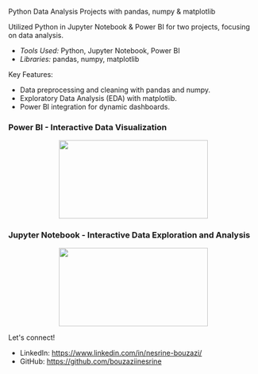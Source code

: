 Python Data Analysis Projects with pandas, numpy & matplotlib

Utilized Python in Jupyter Notebook & Power BI for two projects, focusing on data analysis.

- *Tools Used:* Python, Jupyter Notebook, Power BI
- *Libraries:* pandas, numpy, matplotlib

Key Features:
- Data preprocessing and cleaning with pandas and numpy.
- Exploratory Data Analysis (EDA) with matplotlib.
- Power BI integration for dynamic dashboards.

<h3>Power BI - Interactive Data Visualization</h3>
<p align="center">
    <img width="300" height="157.5" src="https://logos-marques.com/wp-content/uploads/2022/08/Microsoft-Power-BI-Logo-thumb-1280x720.png">
</p>
<h3>Jupyter Notebook - Interactive Data Exploration and Analysis</h3>
<p align="center">
    <img width="300" height="157.5" src="https://thequickblog.com/wp-content/uploads/2021/09/jupyter_logo_icon_169453-1.png">
</p>

Let's connect!
- LinkedIn: https://www.linkedin.com/in/nesrine-bouzazi/
- GitHub: https://github.com/bouzaziinesrine